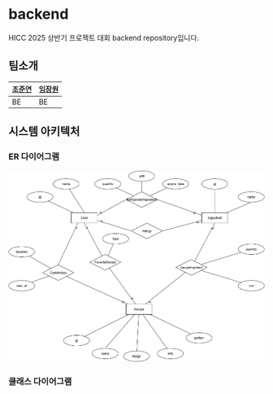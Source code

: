 # backend
HICC 2025 상반기 프로젝트 대회 backend repository입니다.

## 팀소개
| [조준연](https://github.com/GJYeon) | [임장원](https://github.com/magnetogithub) |
|----------------------------------|-----------------------------------------|
| BE                               | BE                                      |

## 시스템 아키텍처
### ER 다이어그램
![ERdiagram.drawio.png](ERdiagram.drawio.png)


### 클래스 다이어그램

